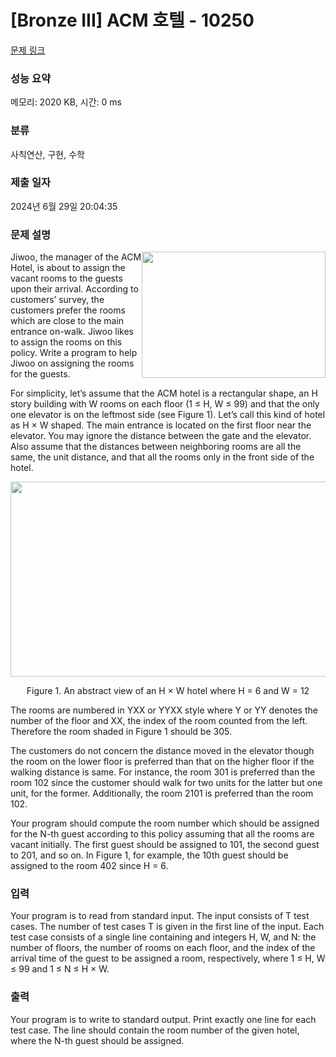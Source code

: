 # [Bronze III] ACM 호텔 - 10250 

[문제 링크](https://www.acmicpc.net/problem/10250) 

### 성능 요약

메모리: 2020 KB, 시간: 0 ms

### 분류

사칙연산, 구현, 수학

### 제출 일자

2024년 6월 29일 20:04:35

### 문제 설명

<p><img alt="" src="https://www.acmicpc.net/upload/images2/acmhotel.png" style="float:right; height:202px; line-height:20.7999992370605px; opacity:0.9; width:294px"></p>

<div> </div>

<p>Jiwoo, the manager of the ACM Hotel, is about to assign the vacant rooms to the guests upon their arrival. According to customers’ survey, the customers prefer the rooms which are close to the main entrance on-walk. Jiwoo likes to assign the rooms on this policy. Write a program to help Jiwoo on assigning the rooms for the guests.</p>

<p>For simplicity, let’s assume that the ACM hotel is a rectangular shape, an H story building with W rooms on each floor (1 ≤ H, W ≤ 99)  and that the only one elevator is on the leftmost side (see Figure 1). Let’s call this kind of hotel as H × W shaped. The main entrance is located on the first floor near the elevator. You may ignore the distance between the gate and the elevator. Also assume that the distances between neighboring rooms are all the same, the unit distance, and that all the rooms only in the front side of the hotel.</p>

<p style="text-align:center"><img alt="" src="https://www.acmicpc.net/upload/images2/elevator.png" style="height:312px; line-height:20.7999992370605px; opacity:0.9; text-align:center; width:521px"></p>

<p style="text-align:center">Figure 1. An abstract view of an H × W hotel where H = 6 and W = 12</p>

<p>The rooms are numbered in YXX or YYXX style where Y or YY denotes the number of the floor and XX, the index of the room counted from the left. Therefore the room shaded in Figure 1 should be 305.</p>

<p>The customers do not concern the distance moved in the elevator though the room on the lower floor is preferred than that on the higher floor if the walking distance is same. For instance, the room 301 is preferred than the room 102 since the customer should walk for two units for the latter but one unit, for the former. Additionally, the room 2101 is preferred than the room 102.</p>

<p>Your program should compute the room number which should be assigned for the N-th guest according to this policy assuming that all the rooms are vacant initially. The first guest should be assigned to 101, the second guest to 201, and so on. In Figure 1, for example, the 10th guest should be assigned to the room 402 since H = 6.</p>

### 입력 

 <p>Your program is to read from standard input. The input consists of T test cases. The number of test cases T is given in the first line of the input. Each test case consists of a single line containing and integers H, W, and N: the number of floors, the number of rooms on each floor, and the index of the arrival time of the guest to be assigned a room, respectively, where 1 ≤ H, W ≤ 99 and 1 ≤ N ≤ H × W.</p>

### 출력 

 <p>Your program is to write to standard output. Print exactly one line for each test case. The line should contain the room number of the given hotel, where the N-th guest should be assigned.</p>

